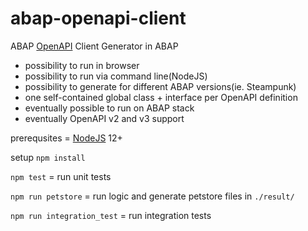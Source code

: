 # abap-openapi-client
ABAP [OpenAPI](https://www.openapis.org) Client Generator in ABAP

- possibility to run in browser
- possibility to run via command line(NodeJS)
- possibility to generate for different ABAP versions(ie. Steampunk)
- one self-contained global class + interface per OpenAPI definition
- eventually possible to run on ABAP stack
- eventually OpenAPI v2 and v3 support

prerequsites = [NodeJS](https://nodejs.org) 12+

setup `npm install`

`npm test` = run unit tests

`npm run petstore` = run logic and generate petstore files in `./result/`

`npm run integration_test` = run integration tests
